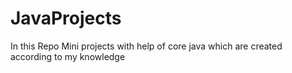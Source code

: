 # JavaProjects

In this Repo Mini projects with help of core java which are created according to my knowledge

